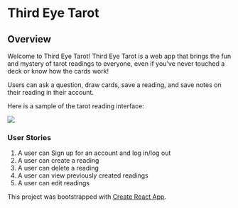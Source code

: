 <h1>Third Eye Tarot</h1>

<h2>Overview</h2>
Welcome to Third Eye Tarot! Third Eye Tarot is a web app that brings the fun and mystery of tarot readings to everyone, even if you've never touched a deck or know how the cards work! 

Users can ask a question, draw cards, save a reading, and save notes on their reading in their account. 

Here is a sample of the tarot reading interface:

<img src=https://i.imgur.com/8YPZQaf.gif/>

<h3>User Stories</h3>

1. A user can Sign up for an account and log in/log out
2. A user can create a reading
3. A user can delete a reading
4. A user can view previously created readings
5. A user can edit readings

This project was bootstrapped with [Create React App](https://github.com/facebook/create-react-app).

